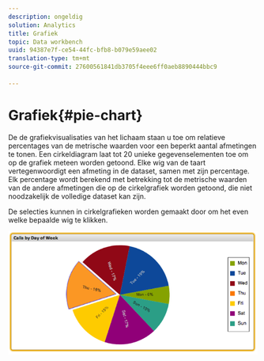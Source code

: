 ```yaml
---
description: ongeldig
solution: Analytics
title: Grafiek
topic: Data workbench
uuid: 94387e7f-ce54-44fc-bfb8-b079e59aee02
translation-type: tm+mt
source-git-commit: 27600561841db3705f4eee6ff0aeb8890444bbc9

---
```



# Grafiek{#pie-chart}

De de grafiekvisualisaties van het lichaam staan u toe om relatieve percentages van de metrische waarden voor een beperkt aantal afmetingen te tonen. Een cirkeldiagram laat tot 20 unieke gegevenselementen toe om op de grafiek meteen worden getoond. Elke wig van de taart vertegenwoordigt een afmeting in de dataset, samen met zijn percentage. Elk percentage wordt berekend met betrekking tot de metrische waarden van de andere afmetingen die op de cirkelgrafiek worden getoond, die niet noodzakelijk de volledige dataset kan zijn.

De selecties kunnen in cirkelgrafieken worden gemaakt door om het even welke bepaalde wig te klikken.

![](assets/pie_chart.png)
